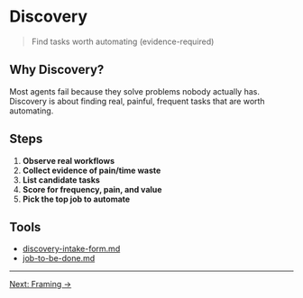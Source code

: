 # Discovery

> Find tasks worth automating (evidence-required)

## Why Discovery?
Most agents fail because they solve problems nobody actually has. Discovery is about finding real, painful, frequent tasks that are worth automating.

## Steps
1. **Observe real workflows**
2. **Collect evidence of pain/time waste**
3. **List candidate tasks**
4. **Score for frequency, pain, and value**
5. **Pick the top job to automate**

## Tools
- [discovery-intake-form.md](../templates/discovery-intake-form.md)
- [job-to-be-done.md](../templates/job-to-be-done.md)

---

[Next: Framing →](02-framing.md)
